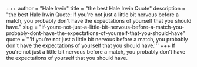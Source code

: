 +++
author = "Hale Irwin"
title = "the best Hale Irwin Quote"
description = "the best Hale Irwin Quote: If you're not just a little bit nervous before a match, you probably don't have the expectations of yourself that you should have."
slug = "if-youre-not-just-a-little-bit-nervous-before-a-match-you-probably-dont-have-the-expectations-of-yourself-that-you-should-have"
quote = '''If you're not just a little bit nervous before a match, you probably don't have the expectations of yourself that you should have.'''
+++
If you're not just a little bit nervous before a match, you probably don't have the expectations of yourself that you should have.
